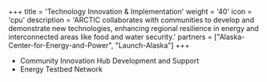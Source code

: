 +++
title = 'Technology Innovation & Implementation'
weight = '40'
icon = 'cpu'
description = 'ARCTIC collaborates with communities to develop and demonstrate new technologies, enhancing regional resilience in energy and interconnected areas like food and water security.'
partners = ["Alaska-Center-for-Energy-and-Power", "Launch-Alaska"]
+++
- Community Innovation Hub Development and Support
- Energy Testbed Network